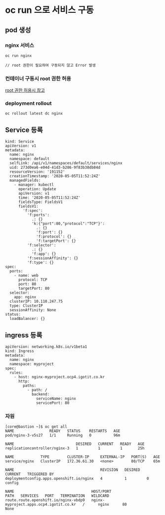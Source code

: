 # oc run 으로 서비스 구동 

## pod 생성 
### nginx 서비스  
	
    oc run nginx 
    
    // root 권한이 필요하여 구동되지 않고 Error 발생 

### 컨테이너 구동시 root 권한 허용 

[root 권한 허용시 참고](https://github.com/futuregen-icp/openshift3/blob/master/openshift%203%2C11%20job/%EC%82%AC%EC%9A%A9%EC%9E%90%EB%B3%B4%EC%95%88%EC%A0%95%EC%B1%85%EB%B0%8F%EB%B3%B4%EC%95%88%EC%BB%A8%ED%85%8D%EC%8A%A4%ED%8A%B8(role-to-user-and-securitycontext).md)

### deployment rollout 

	oc rollout latest dc nginx

## Service 등록 

    kind: Service
    apiVersion: v1
    metadata:
      name: nginx
      namespace: default
      selfLink: /api/v1/namespaces/default/services/nginx
      uid: 273d0ea6-e04d-41d3-b286-9f83b38db84d
      resourceVersion: '191152'
      creationTimestamp: '2020-05-05T11:52:24Z'
      managedFields:
        - manager: kubectl
          operation: Update
          apiVersion: v1
          time: '2020-05-05T11:52:24Z'
          fieldsType: FieldsV1
          fieldsV1:
            'f:spec':
              'f:ports':
                .: {}
                'k:{"port":80,"protocol":"TCP"}':
                  .: {}
                  'f:port': {}
                  'f:protocol': {}
                  'f:targetPort': {}
              'f:selector':
                .: {}
                'f:app': {}
              'f:sessionAffinity': {}
              'f:type': {}
    spec:
      ports:
        - name: web
          protocol: TCP
          port: 80
          targetPort: 80
      selector:
        app: nginx
      clusterIP: 10.110.247.75
      type: ClusterIP
      sessionAffinity: None
    status:
      loadBalancer: {}

## ingress 등록 

    apiVersion: networking.k8s.io/v1beta1
    kind: Ingress
    metadata:
      name: nginx
      namespace: myproject
    spec:
      rules:
        - host: nginx-myproject.ocp4.igotit.co.kr
          http:
            paths:
              - path: /
                backend:
                  serviceName: nginx
                  servicePort: 80


  ### 자원 

    [core@bastion ~]$ oc get all
    NAME                READY   STATUS    RESTARTS   AGE
    pod/nginx-3-v5s27   1/1     Running   0          96m
    
    NAME                            DESIRED   CURRENT   READY   AGE
    replicationcontroller/nginx-3   1         1         1       25h

    NAME            TYPE        CLUSTER-IP     EXTERNAL-IP   PORT(S)   AGE
    service/nginx   ClusterIP   172.36.61.30   <none>        80/TCP    65m

    NAME                                       REVISION   DESIRED   CURRENT   TRIGGERED BY
    deploymentconfig.apps.openshift.io/nginx   4          1         0         config

    NAME                                   HOST/PORT                                PATH   SERVICES   PORT   TERMINATION   WILDCARD
    route.route.openshift.io/nginx-vbdp9   nginx-myproject.apps.ocp4.igotit.co.kr   /      nginx      80                   None
